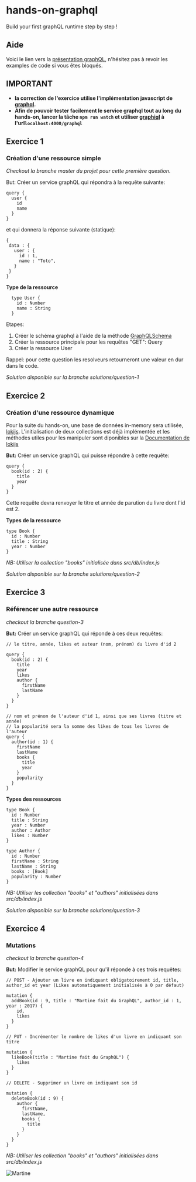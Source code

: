 # hands-on-graphql
Build your first graphQL runtime step by step !

## Aide
Voici le lien vers la [présentation graphQL](GraphQL_XKE_06112017.pdf), n'hésitez pas à revoir les examples de code si vous êtes bloqués.

## IMPORTANT
- **la correction de l'exercice utilise l'implémentation javascript de [graphql](https://github.com/graphql/graphql-js).**
- **Afin de pouvoir tester facilement le service graphql tout au long du hands-on, lancer la tâche `npm run watch` et  utiliser [graphiql](https://github.com/graphql/graphiql) à l'url`localhost:4000/graphql`**

## Exercice 1

### Création d'une ressource simple
_Checkout la branche master du projet pour cette première question._

But: Créer un service graphQL qui répondra à la requête suivante:
```
query {
  user {
    id
    name
  }
}
```
et qui donnera la réponse suivante (statique):
```
{
 data : {
   user : {
     id : 1,
     name : "Toto",
   }
 }
}
```
**Type de la ressource**
```
  type User {
    id : Number
    name : String
  }
```

Etapes:
1. Créer le schéma graphql à l'aide de la méthode [GraphQLSchema](http://graphql.org/graphql-js/type/#graphqlschema)
2. Créer la ressource principale pour les requêtes "GET": Query
3. Créer la ressource User

Rappel: pour cette question les resolveurs retourneront une valeur en dur dans le code.

_Solution disponible sur la branche solutions/question-1_

## Exercice 2

### Création d'une ressource dynamique
Pour la suite du hands-on, une base de données in-memory sera utilisée, [lokijs](http://lokijs.org/).
L'initialisation de deux collections est déjà implémentée et les méthodes utiles pour les manipuler sont diponibles sur la [Documentation de lokijs](https://rawgit.com/techfort/LokiJS/master/jsdoc/Collection.html)

**But:** Créer un service graphQL qui puisse répondre à cette requête:
```
query {
  book(id : 2) {
    title
    year
  }
}
```
Cette requête devra renvoyer le titre et année de parution du livre dont l'id est 2.

**Types de la ressource**
 ```
 type Book {
   id : Number
   title : String
   year : Number
 }
 ```

 _NB: Utiliser la collection "books" initialisée dans src/db/index.js_

 _Solution disponible sur la branche solutions/question-2_

## Exercice 3

### Référencer une autre ressource

_checkout la branche question-3_

**But:** Créer un service graphQL qui réponde à ces deux requêtes:
```
// le titre, année, likes et auteur (nom, prénom) du livre d'id 2

query {
  book(id : 2) {
    title
    year
    likes
    author {
      firstName
      lastName
    }
  }
}
```
```
// nom et prénom de l'auteur d'id 1, ainsi que ses livres (titre et année)
// la popularité sera la somme des likes de tous les livres de l'auteur
query {
  author(id : 1) {
    firstName
    lastName
    books {
      title
      year
    }
    popularity
  }
}
```

**Types des ressources**
 ```
 type Book {
   id : Number
   title : String
   year : Number
   author : Author
   likes : Number
 }

 type Author {
   id : Number
   firstName : String
   lastName : String
   books : [Book]
   popularity : Number
 }

 ```

 _NB: Utiliser les collection "books" et "authors" initialisées dans src/db/index.js_

 _Solution disponible sur la branche solutions/question-3_

## Exercice 4

### Mutations

_checkout la branche question-4_

**But:** Modifier le service graphQL pour qu'il réponde à ces trois requêtes:
```
// POST - Ajouter un livre en indiquant obligatoirement id, title, author_id et year (Likes automatiquement initialisés à 0 par défaut)

mutation {
  addBook(id : 9, title : "Martine fait du GraphQL", author_id : 1, year : 2017) {
    id,
    likes
  }
}
```
```
// PUT - Incrémenter le nombre de likes d'un livre en indiquant son titre

mutation {
  likeBook(title : "Martine fait du GraphQL") {
    likes
  }
}
```
```
// DELETE - Supprimer un livre en indiquant son id

mutation {
  deleteBook(id : 9) {
    author {
      firstName,
      lastName,
      books {
        title
      }
    }
  }
}
```

_NB: Utiliser les collection "books" et "authors" initialisées dans src/db/index.js_

![Martine](https://img4.hostingpics.net/pics/981922martineGraphQL.jpg)
